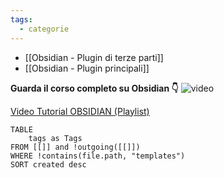 ```yaml
---
tags:
  - categorie
---
```



- [[Obsidian - Plugin di terze parti]]
- [[Obsidian - Plugin principali]]


**Guarda il corso completo su Obsidian 👇**
![video](https://youtu.be/FjkMf2KprnA?si=AdmX5VIsiI9naoXL)

[Video Tutorial OBSIDIAN (Playlist)](https://youtube.com/playlist?list=PLZBoOA4enayocyEuWybJw7RLkp749O6RH&si=ejk48jWH3lFTiwW-)


```dataview
TABLE
	tags as Tags
FROM [[]] and !outgoing([[]])
WHERE !contains(file.path, "templates")
SORT created desc
```
